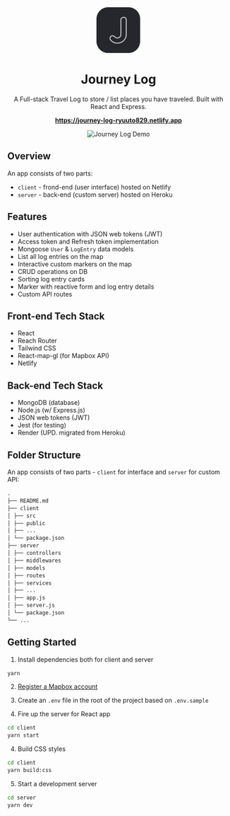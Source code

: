 <div align="center">

<img alt="Journey Log Logo" src="https://raw.githubusercontent.com/ryuuto829/journey-log/master/_assets/logo.png" width="100" />
  
# Journey Log

A Full-stack Travel Log to store / list places you have traveled. Built with React and Express.

**https://journey-log-ryuuto829.netlify.app**

<img alt="Journey Log Demo" src="https://raw.githubusercontent.com/ryuuto829/journey-log/master/_assets/journey-log-demo.gif" width="740" />

</div>

## Overview

An app consists of two parts:

- `client` - frond-end (user interface) hosted on Netlify
- `server` - back-end (custom server) hosted on Heroku

## Features

- User authentication with JSON web tokens (JWT)
- Access token and Refresh token implementation
- Mongoose `User` & `LogEntry` data models
- List all log entries on the map
- Interactive custom markers on the map
- CRUD operations on DB
- Sorting log entry cards
- Marker with reactive form and log entry details
- Custom API routes

## Front-end Tech Stack

- React
- Reach Router
- Tailwind CSS
- React-map-gl (for Mapbox API)
- Netlify

## Back-end Tech Stack

- MongoDB (database)
- Node.js (w/ Express.js)
- JSON web tokens (JWT)
- Jest (for testing)
- Render (UPD. migrated from Heroku)

## Folder Structure

An app consists of two parts - `client` for interface and `server` for custom API:

```md
.
├── README.md
├── client
│ ├── src
│ ├── public
│ ├── ...
│ └── package.json
├── server
│ ├── controllers
│ ├── middlewares
│ ├── models
│ ├── routes
│ ├── services
│ ├── ...
│ ├── app.js
│ ├── server.js
│ └── package.json
└── ...
```

## Getting Started

1. Install dependencies both for client and server

```bash
yarn
```

2. [Register a Mapbox account](https://www.mapbox.com/)

3. Create an `.env` file in the root of the project based on `.env.sample`

4. Fire up the server for React app

```bash
cd client
yarn start
```

4. Build CSS styles

```bash
cd client
yarn build:css
```

5. Start a development server

```bash
cd server
yarn dev
```
